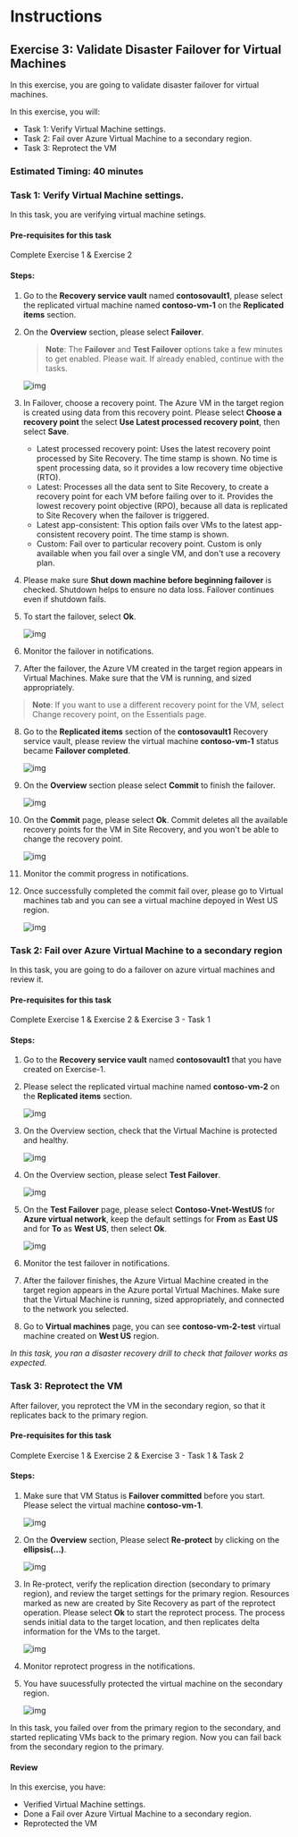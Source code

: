 # Instructions

## Exercise 3: Validate Disaster Failover for Virtual Machines

In this exercise, you are going to validate disaster failover for virtual machines. 

In this exercise, you will:

+ Task 1: Verify Virtual Machine settings.
+ Task 2: Fail over Azure Virtual Machine to a secondary region.
+ Task 3: Reprotect the VM

### Estimated Timing: 40 minutes

### Task 1: Verify Virtual Machine settings.

In this task, you are verifying virtual machine setings.

#### Pre-requisites for this task

Complete Exercise 1 & Exercise 2 

#### Steps:

1. Go to the **Recovery service vault** named **contosovault1**, please select the replicated virtual machine named **contoso-vm-1** on the **Replicated items** section.

2. On the **Overview** section, please select **Failover**.

    >**Note**: The **Failover** and **Test Failover** options take a few minutes to get enabled. Please wait. If already enabled, continue with the tasks.

    ![img](../media/fa1.png)

3. In Failover, choose a recovery point. The Azure VM in the target region is created using data from this recovery point. Please select **Choose a recovery point** the select **Use Latest processed recovery point**, then select **Save**.

    - Latest processed recovery point: Uses the latest recovery point processed by Site Recovery. The time stamp is shown. No time is spent processing data, so it  provides a low recovery time objective (RTO).
    - Latest: Processes all the data sent to Site Recovery, to create a recovery point for each VM before failing over to it. Provides the lowest recovery point objective (RPO), because all data is replicated to Site Recovery when the failover is triggered.
    - Latest app-consistent: This option fails over VMs to the latest app-consistent recovery point. The time stamp is shown.
    - Custom: Fail over to particular recovery point. Custom is only available when you fail over a single VM, and don't use a recovery plan.

4. Please make sure **Shut down machine before beginning failover** is checked. Shutdown helps to ensure no data loss. Failover continues even if shutdown fails.

5. To start the failover, select **Ok**.

    ![img](../media/fa2.png)

6. Monitor the failover in notifications.

7. After the failover, the Azure VM created in the target region appears in Virtual Machines. Make sure that the VM is running, and sized appropriately. 

  >**Note**: If you want to use a different recovery point for the VM, select Change recovery point, on the Essentials page.
  
8. Go to the **Replicated items** section of the **contosovault1** Recovery service vault, please review the virtual machine **contoso-vm-1** status became **Failover completed**.

    ![img](../media/fa3.png)

9. On the **Overview** section please select **Commit** to finish the failover.

    ![img](../media/fa4.png)

10. On the **Commit** page, please select **Ok**. Commit deletes all the available recovery points for the VM in Site Recovery, and you won't be able to change the recovery point.

    ![img](../media/fa5.png)

11. Monitor the commit progress in notifications.

12. Once successfully completed the commit fail over, please go to Virtual machines tab and you can see a virtual machine depoyed in West US region.

    ![img](../media/fa6.png)

### Task 2: Fail over Azure Virtual Machine to a secondary region

In this task, you are going to do a failover on azure virtual machines and review it.

#### Pre-requisites for this task

Complete Exercise 1 & Exercise 2 & Exercise 3 - Task 1

#### Steps:

1. Go to the **Recovery service vault** named **contosovault1** that you have created on Exercise-1.

2. Please select the replicated virtual machine named **contoso-vm-2** on the **Replicated items** section.

    ![img](../media/az_305-Ex3-2-01.png)

3. On the Overview section, check that the Virtual Machine is protected and healthy.

    ![img](../media/az_305-Ex3-2-02.png)

4. On the Overview section, please select **Test Failover**.

    ![img](../media/az_305-Ex3-2-03.png)

5. On the **Test Failover** page, please select **Contoso-Vnet-WestUS** for **Azure virtual network**, keep the default settings for **From** as **East US** and for **To** as **West US**, then select **Ok**.

    ![img](../media/ver4.png)

6. Monitor the test failover in notifications.

7. After the failover finishes, the Azure Virtual Machine created in the target region appears in the Azure portal Virtual Machines. Make sure that the Virtual Machine is running, sized appropriately, and connected to the network you selected.

8. Go to **Virtual machines** page, you can see **contoso-vm-2-test** virtual machine created on **West US** region. 

*In this task, you ran a disaster recovery drill to check that failover works as expected.* 

### Task 3: Reprotect the VM

After failover, you reprotect the VM in the secondary region, so that it replicates back to the primary region.

#### Pre-requisites for this task

Complete Exercise 1 & Exercise 2 & Exercise 3 - Task 1 & Task 2

#### Steps:

1. Make sure that VM Status is **Failover committed** before you start. Please select the virtual machine **contoso-vm-1**.

    ![img](../media/fa7.png)

2. On the **Overview** section, Please select **Re-protect** by clicking on the **ellipsis(...)**.

    ![img](../media/fa8.png)

3. In Re-protect, verify the replication direction (secondary to primary region), and review the target settings for the primary region. Resources marked as new are created by Site Recovery as part of the reprotect operation. Please select **Ok** to start the reprotect process. The process sends initial data to the target location, and then replicates delta information for the VMs to the target.

    ![img](../media/fa9.png)

4. Monitor reprotect progress in the notifications.

5. You have suucessfully protected the virtual machine on the secondary region.

    ![img](../media/fa10.png)

In this task, you failed over from the primary region to the secondary, and started replicating VMs back to the primary region. Now you can fail back from the secondary region to the primary.

#### Review

In this exercise, you have:

- Verified Virtual Machine settings.
- Done a Fail over Azure Virtual Machine to a secondary region.
- Reprotected the VM
